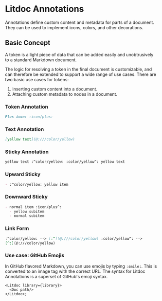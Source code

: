 # Litdoc Annotations

Annotations define custom content and metadata for parts of a document. They can
be used to implement icons, colors, and other decorations.

## Basic Concept

A token is a light piece of data that can be added easily and unobtrusively to a
standard Markdown document.

The logic for resolving a token in the final document is customizable, and can
therefore be extended to support a wide range of use cases. There are two basic
use cases for tokens:

1. Inserting custom content into a document.
2. Attaching custom metadata to nodes in a document.

### Token Annotation

```md
Plus icon: :icon/plus:
```

### Text Annotation

```md
[yellow text](@:///color/yellow)
```

### Sticky Annotation

```md
yellow text :^color/yellow: :color/yellow^: yellow text
```

### Upward Sticky

```md
- :^color/yellow: yellow item
```

### Downward Sticky

```md
- normal item :icon/plus^:
  - yellow subitem
  - normal subitem
```

### Link Form

```md
:^color/yellow: --> [:^](@:///color/yellow) :color/yellow^: -->
[^:](@:///color/yellow)
```

### Use case: GitHub Emojis

In GitHub flavored Markdown, you can use emojis by typing `:smile:`. This is
converted to an image tag with the correct URL. The syntax for Litdoc
Annotations is a superset of GitHub's emoji syntax.

```tsx
<Litdoc library={library}>
  <Doc path/>
</Litdoc>;
```

